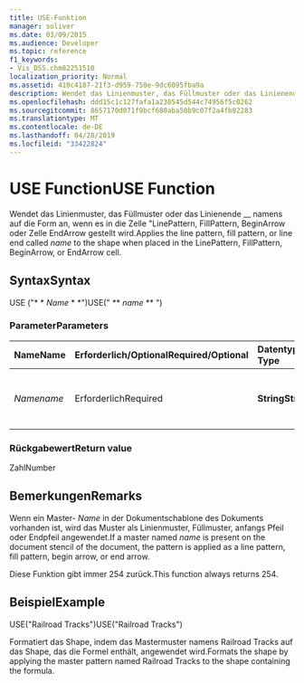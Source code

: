 ```yaml
---
title: USE-Funktion
manager: soliver
ms.date: 03/09/2015
ms.audience: Developer
ms.topic: reference
f1_keywords:
- Vis_DSS.chm82251510
localization_priority: Normal
ms.assetid: 410c4187-21f3-d959-750e-9dc6095fba9a
description: Wendet das Linienmuster, das Füllmuster oder das Linienende namens auf die Form an, wenn es in die Zelle "LinePattern, FillPattern, beginArrow oder Zelle EndArrow gestellt wird.
ms.openlocfilehash: ddd15c1c127fafa1a230545d544c74956f5c0262
ms.sourcegitcommit: 8657170d071f9bcf680aba50b9c07f2a4fb82283
ms.translationtype: MT
ms.contentlocale: de-DE
ms.lasthandoff: 04/28/2019
ms.locfileid: "33422824"
---
```

# <a name="use-function"></a><span data-ttu-id="13552-103">USE Function</span><span class="sxs-lookup"><span data-stu-id="13552-103">USE Function</span></span>

<span data-ttu-id="13552-104">Wendet das Linienmuster, das Füllmuster oder das Linienende __ namens auf die Form an, wenn es in die Zelle "LinePattern, FillPattern, BeginArrow oder Zelle EndArrow gestellt wird.</span><span class="sxs-lookup"><span data-stu-id="13552-104">Applies the line pattern, fill pattern, or line end called  _name_ to the shape when placed in the LinePattern, FillPattern, BeginArrow, or EndArrow cell.</span></span> 
  
## <a name="syntax"></a><span data-ttu-id="13552-105">Syntax</span><span class="sxs-lookup"><span data-stu-id="13552-105">Syntax</span></span>

<span data-ttu-id="13552-106">USE ("\* \* *Name* \* \*")</span><span class="sxs-lookup"><span data-stu-id="13552-106">USE(" \*\* *name* \*\* ")</span></span> 
  
### <a name="parameters"></a><span data-ttu-id="13552-107">Parameter</span><span class="sxs-lookup"><span data-stu-id="13552-107">Parameters</span></span>

|<span data-ttu-id="13552-108">**Name**</span><span class="sxs-lookup"><span data-stu-id="13552-108">**Name**</span></span>|<span data-ttu-id="13552-109">**Erforderlich/Optional**</span><span class="sxs-lookup"><span data-stu-id="13552-109">**Required/Optional**</span></span>|<span data-ttu-id="13552-110">**Datentyp**</span><span class="sxs-lookup"><span data-stu-id="13552-110">**Data Type**</span></span>|<span data-ttu-id="13552-111">**Beschreibung**</span><span class="sxs-lookup"><span data-stu-id="13552-111">**Description**</span></span>|
|:-----|:-----|:-----|:-----|
| <span data-ttu-id="13552-112">_Name_</span><span class="sxs-lookup"><span data-stu-id="13552-112">_name_</span></span> <br/> |<span data-ttu-id="13552-113">Erforderlich</span><span class="sxs-lookup"><span data-stu-id="13552-113">Required</span></span>  <br/> |<span data-ttu-id="13552-114">**String**</span><span class="sxs-lookup"><span data-stu-id="13552-114">**String**</span></span> <br/> |<span data-ttu-id="13552-115">Beliebige Zeichenfolge, die für einen gültigen Master-Shape-Namen steht.</span><span class="sxs-lookup"><span data-stu-id="13552-115">Any string that is a valid master name.</span></span>  <br/> |
   
### <a name="return-value"></a><span data-ttu-id="13552-116">Rückgabewert</span><span class="sxs-lookup"><span data-stu-id="13552-116">Return value</span></span>

<span data-ttu-id="13552-117">Zahl</span><span class="sxs-lookup"><span data-stu-id="13552-117">Number</span></span>
  
## <a name="remarks"></a><span data-ttu-id="13552-118">Bemerkungen</span><span class="sxs-lookup"><span data-stu-id="13552-118">Remarks</span></span>

<span data-ttu-id="13552-119">Wenn ein Master- _Name_ in der Dokumentschablone des Dokuments vorhanden ist, wird das Muster als Linienmuster, Füllmuster, anfangs Pfeil oder Endpfeil angewendet.</span><span class="sxs-lookup"><span data-stu-id="13552-119">If a master named  _name_ is present on the document stencil of the document, the pattern is applied as a line pattern, fill pattern, begin arrow, or end arrow.</span></span> 
  
<span data-ttu-id="13552-120">Diese Funktion gibt immer 254 zurück.</span><span class="sxs-lookup"><span data-stu-id="13552-120">This function always returns 254.</span></span>
  
## <a name="example"></a><span data-ttu-id="13552-121">Beispiel</span><span class="sxs-lookup"><span data-stu-id="13552-121">Example</span></span>

<span data-ttu-id="13552-122">USE("Railroad Tracks")</span><span class="sxs-lookup"><span data-stu-id="13552-122">USE("Railroad Tracks")</span></span> 
  
<span data-ttu-id="13552-123">Formatiert das Shape, indem das Mastermuster namens Railroad Tracks auf das Shape, das die Formel enthält, angewendet wird.</span><span class="sxs-lookup"><span data-stu-id="13552-123">Formats the shape by applying the master pattern named Railroad Tracks to the shape containing the formula.</span></span> 
  

